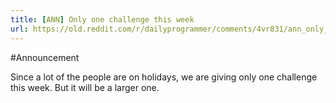 ```yaml
---
title: [ANN] Only one challenge this week
url: https://old.reddit.com/r/dailyprogrammer/comments/4vr831/ann_only_one_challenge_this_week/
---
```


#Announcement

Since a lot of the people are on holidays, we are giving only one challenge this week. But it will be a larger one.